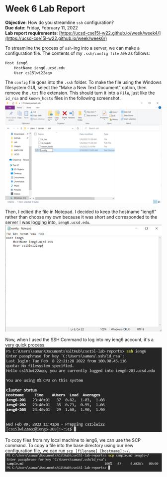 # Week 6 Lab Report
**Objective**: How do you streamline `ssh` configuration?  
**Due date**: Friday, February 11, 2022  
**Lab report requirements**: [https://ucsd-cse15l-w22.github.io/week/week4/](https://ucsd-cse15l-w22.github.io/week/week6/)  

To streamline the process of `ssh`-ing into a server, we can make a configuration file. The contents of my `.ssh/config file` are as follows:
```
Host ieng6
    HostName ieng6.ucsd.edu
    User cs15lwi22aqo
```

The `config` file goes into the `.ssh` folder. To make the file using the Windows filesystem GUI, select the "Make a New Text Document" option, then remove the `.txt` file extension. This should turn it into a `File`, just like the `id_rsa` and `known_hosts` files in the following screenshot.  
![](images/MakingSSHConfig.PNG)  

Then, I edited the file in Notepad. I decided to keep the hostname "ieng6" rather than choose my own because it was short and corresponded to the server I was logging into, `ieng6.ucsd.edu`.    
![](images/SSHConfigFile.png)

Now, when I used the SSH Command to log into my ieng6 account, it's a very quick process.  
![Using a configuration file to log into ieng6](images/SSHieng6.PNG)  


To copy files from my local machine to ieng6, we can use the SCP command. To copy a file into the base directory using our new configuration file, we can run `scp [filename] [hostname]:~/`.
![Using a configuration file to copy files to ieng6](images/SCPieng6.PNG)  
